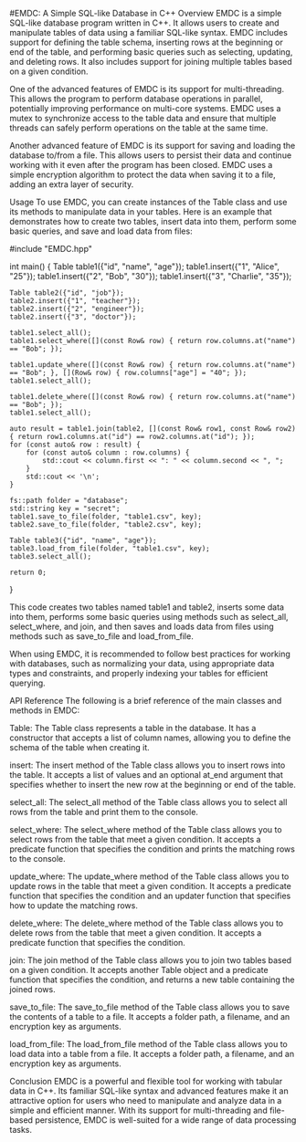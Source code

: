 #EMDC: A Simple SQL-like Database in C++
Overview
EMDC is a simple SQL-like database program written in C++. It allows users to create and manipulate tables of data using a familiar SQL-like syntax. EMDC includes support for defining the table schema, inserting rows at the beginning or end of the table, and performing basic queries such as selecting, updating, and deleting rows. It also includes support for joining multiple tables based on a given condition.

One of the advanced features of EMDC is its support for multi-threading. This allows the program to perform database operations in parallel, potentially improving performance on multi-core systems. EMDC uses a mutex to synchronize access to the table data and ensure that multiple threads can safely perform operations on the table at the same time.

Another advanced feature of EMDC is its support for saving and loading the database to/from a file. This allows users to persist their data and continue working with it even after the program has been closed. EMDC uses a simple encryption algorithm to protect the data when saving it to a file, adding an extra layer of security.

Usage
To use EMDC, you can create instances of the Table class and use its methods to manipulate data in your tables. Here is an example that demonstrates how to create two tables, insert data into them, perform some basic queries, and save and load data from files:

#include "EMDC.hpp"

int main() {
    Table table1({"id", "name", "age"});
    table1.insert({"1", "Alice", "25"});
    table1.insert({"2", "Bob", "30"});
    table1.insert({"3", "Charlie", "35"});

    Table table2({"id", "job"});
    table2.insert({"1", "teacher"});
    table2.insert({"2", "engineer"});
    table2.insert({"3", "doctor"});

    table1.select_all();
    table1.select_where([](const Row& row) { return row.columns.at("name") == "Bob"; });

    table1.update_where([](const Row& row) { return row.columns.at("name") == "Bob"; }, [](Row& row) { row.columns["age"] = "40"; });
    table1.select_all();

    table1.delete_where([](const Row& row) { return row.columns.at("name") == "Bob"; });
    table1.select_all();

    auto result = table1.join(table2, [](const Row& row1, const Row& row2) { return row1.columns.at("id") == row2.columns.at("id"); });
    for (const auto& row : result) {
        for (const auto& column : row.columns) {
            std::cout << column.first << ": " << column.second << ", ";
        }
        std::cout << '\n';
    }

    fs::path folder = "database";
    std::string key = "secret";
    table1.save_to_file(folder, "table1.csv", key);
    table2.save_to_file(folder, "table2.csv", key);

    Table table3({"id", "name", "age"});
    table3.load_from_file(folder, "table1.csv", key);
    table3.select_all();

    return 0;
}

This code creates two tables named table1 and table2, inserts some data into them, performs some basic queries using methods such as select_all, select_where, and join, and then saves and loads data from files using methods such as save_to_file and load_from_file.

When using EMDC, it is recommended to follow best practices for working with databases, such as normalizing your data, using appropriate data types and constraints, and properly indexing your tables for efficient querying.

API Reference
The following is a brief reference of the main classes and methods in EMDC:

Table: The Table class represents a table in the database. It has a constructor that accepts a list of column names, allowing you to define the schema of the table when creating it.

insert: The insert method of the Table class allows you to insert rows into the table. It accepts a list of values and an optional at_end argument that specifies whether to insert the new row at the beginning or end of the table.

select_all: The select_all method of the Table class allows you to select all rows from the table and print them to the console.

select_where: The select_where method of the Table class allows you to select rows from the table that meet a given condition. It accepts a predicate function that specifies the condition and prints the matching rows to the console.

update_where: The update_where method of the Table class allows you to update rows in the table that meet a given condition. It accepts a predicate function that specifies the condition and an updater function that specifies how to update the matching rows.

delete_where: The delete_where method of the Table class allows you to delete rows from the table that meet a given condition. It accepts a predicate function that specifies the condition.

join: The join method of the Table class allows you to join two tables based on a given condition. It accepts another Table object and a predicate function that specifies the condition, and returns a new table containing the joined rows.

save_to_file: The save_to_file method of the Table class allows you to save the contents of a table to a file. It accepts a folder path, a filename, and an encryption key as arguments.

load_from_file: The load_from_file method of the Table class allows you to load data into a table from a file. It accepts a folder path, a filename, and an encryption key as arguments.

Conclusion
EMDC is a powerful and flexible tool for working with tabular data in C++. Its familiar SQL-like syntax and advanced features make it an attractive option for users who need to manipulate and analyze data in a simple and efficient manner. With its support for multi-threading and file-based persistence, EMDC is well-suited for a wide range of data processing tasks.
